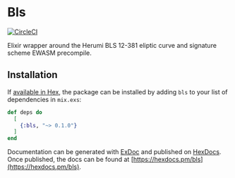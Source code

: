 # Bls

[![CircleCI](https://circleci.com/gh/timjp87/elixir-bls.svg?style=svg)](https://circleci.com/gh/timjp87/elixir-bls)

Elixir wrapper around the Herumi BLS 12-381 eliptic curve and signature scheme EWASM precompile.

## Installation

If [available in Hex](https://hex.pm/docs/publish), the package can be installed
by adding `bls` to your list of dependencies in `mix.exs`:

```elixir
def deps do
  [
    {:bls, "~> 0.1.0"}
  ]
end
```

Documentation can be generated with [ExDoc](https://github.com/elixir-lang/ex_doc)
and published on [HexDocs](https://hexdocs.pm). Once published, the docs can
be found at [https://hexdocs.pm/bls](https://hexdocs.pm/bls).

